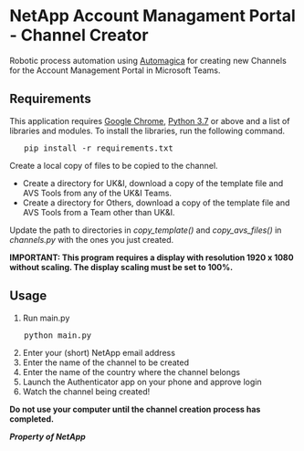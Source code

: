# NetApp Account Managament Portal - Channel Creator

Robotic process automation using [Automagica](https://github.com/OakwoodAI/Automagica) for creating new Channels for the Account Management Portal in Microsoft Teams.

## Requirements
This application requires [Google Chrome](https://www.google.com/chrome), [Python 3.7](https://www.python.org) or above and a list of libraries and modules. To install the libraries, run the following command.
<pre>   pip install -r requirements.txt </pre>

Create a local copy of files to be copied to the channel.
* Create a directory for UK&I, download a copy of the template file and AVS Tools from any of the UK&I Teams.
* Create a directory for Others, download a copy of the template file and AVS Tools from a Team other than UK&I.

Update the path to directories in _copy_template()_ and _copy_avs_files()_ in _channels.py_ with the ones you just created.

**IMPORTANT: This program requires a display with resolution 1920 x 1080 without scaling. The display scaling must be set to 100%.**

## Usage
1. Run main.py
<pre>   python main.py    </pre>
2. Enter your (short) NetApp email address
3. Enter the name of the channel to be created
4. Enter the name of the country where the channel belongs
5. Launch the Authenticator app on your phone and approve login
6. Watch the channel being created!

**Do not use your computer until the channel creation process has completed.**


***Property of NetApp***
